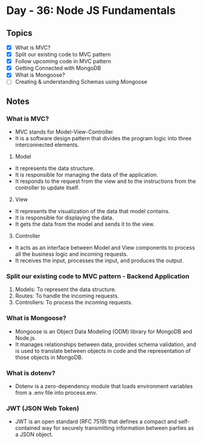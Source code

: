 # Day - 36: Node JS Fundamentals

## Topics

- [x] What is MVC?
- [x] Split our existing code to MVC pattern
- [x] Follow upcoming code in MVC pattern
- [x] Getting Connected with MongoDB
- [x] What is Mongoose?
- [ ] Creating & understanding Schemas using Mongoose

## Notes

### What is MVC?

- MVC stands for Model-View-Controller.
- It is a software design pattern that divides the program logic into three interconnected elements.

1. Model

- It represents the data structure.
- It is responsible for managing the data of the application.
- It responds to the request from the view and to the instructions from the controller to update itself.

2. View

- It represents the visualization of the data that model contains.
- It is responsible for displaying the data.
- It gets the data from the model and sends it to the view.

3. Controller

- It acts as an interface between Model and View components to process all the business logic and incoming requests.
- It receives the input, processes the input, and produces the output.

### Split our existing code to MVC pattern - Backend Application

1. Models: To represent the data structure.
2. Routes: To handle the incoming requests.
3. Controllers: To process the incoming requests.

### What is Mongoose?

- Mongoose is an Object Data Modeling (ODM) library for MongoDB and Node.js.
- It manages relationships between data, provides schema validation, and is used to translate between objects in code and the representation of those objects in MongoDB.

### What is dotenv?

- Dotenv is a zero-dependency module that loads environment variables from a .env file into process.env.


### JWT (JSON Web Token)

- JWT is an open standard (RFC 7519) that defines a compact and self-contained way for securely transmitting information between parties as a JSON object.